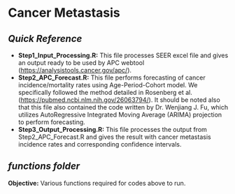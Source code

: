 # Cancer Metastasis

## *Quick Reference*
- **Step1_Input_Processing.R:** This file processes SEER excel file and gives an output ready to be used by APC webtool (https://analysistools.cancer.gov/apc/).
- **Step2_APC_Forecast.R:** This file performs forecasting of cancer incidence/mortality rates using Age-Period-Cohort model. We specifically followed the method detailed in Rosenberg et al. (https://pubmed.ncbi.nlm.nih.gov/26063794/). It should be noted also that this file also contained the code written by Dr. Wenjiang J. Fu, which utilizes AutoRegressive Integrated Moving Average (ARIMA) projection to perform forecasting. 
- **Step3_Output_Processing.R:** This file processes the output from Step2_APC_Forecast.R and gives the result with cancer metastasis incidence rates and corresponding confidence intervals.

## *functions folder*
**Objective:** Various functions required for codes above to run.
